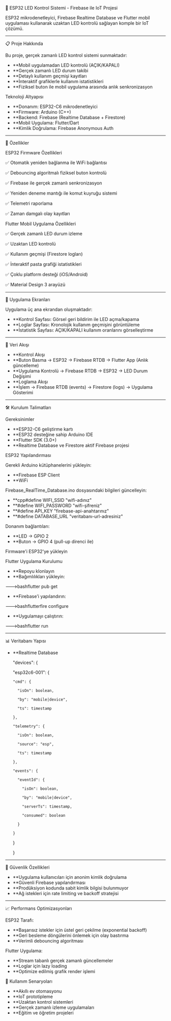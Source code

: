 🚀 ESP32 LED Kontrol Sistemi - Firebase ile IoT Projesi

ESP32 mikrodenetleyici, Firebase Realtime Database ve Flutter mobil uygulaması kullanarak uzaktan LED kontrolü sağlayan komple bir IoT çözümü.

---

📋 Proje Hakkında

Bu proje, gerçek zamanlı LED kontrol sistemi sunmaktadır:

- **Mobil uygulamadan LED kontrolü (AÇIK/KAPALI)
- **Gerçek zamanlı LED durum takibi
- **Detaylı kullanım geçmişi kayıtları
- **İnteraktif grafiklerle kullanım istatistikleri
- **Fiziksel buton ile mobil uygulama arasında anlık senkronizasyon

Teknoloji Altyapısı

- **Donanım: ESP32-C6 mikrodenetleyici
- **Firmware: Arduino (C++)
- **Backend: Firebase (Realtime Database + Firestore)
- **Mobil Uygulama: Flutter/Dart
- **Kimlik Doğrulama: Firebase Anonymous Auth

---

🔧 Özellikler

ESP32 Firmware Özellikleri

✅ Otomatik yeniden bağlanma ile WiFi bağlantısı

✅ Debouncing algoritmalı fiziksel buton kontrolü

✅ Firebase ile gerçek zamanlı senkronizasyon

✅ Yeniden deneme mantığı ile komut kuyruğu sistemi

✅ Telemetri raporlama

✅ Zaman damgalı olay kayıtları

Flutter Mobil Uygulama Özellikleri

✅ Gerçek zamanlı LED durum izleme

✅ Uzaktan LED kontrolü

✅ Kullanım geçmişi (Firestore logları)

✅ İnteraktif pasta grafiği istatistikleri

✅ Çoklu platform desteği (iOS/Android)

✅ Material Design 3 arayüzü

---

📱 Uygulama Ekranları

Uygulama üç ana ekrandan oluşmaktadır:

- **Kontrol Sayfası: Görsel geri bildirim ile LED açma/kapama
- **Loglar Sayfası: Kronolojik kullanım geçmişini görüntüleme
- **İstatistik Sayfası: AÇIK/KAPALI kullanım oranlarını görselleştirme

---

🚦 Veri Akışı

- **Kontrol Akışı
- **Buton Basma → ESP32 → Firebase RTDB → Flutter App (Anlık güncelleme)
- **Uygulama Kontrolü → Firebase RTDB → ESP32 → LED Durum Değişimi
- **Loglama Akışı
- **İşlem → Firebase RTDB (events) → Firestore (logs) → Uygulama Gösterimi

---

🛠️ Kurulum Talimatları

Gereksinimler

- **ESP32-C6 geliştirme kartı
- **ESP32 desteğine sahip Arduino IDE
- **Flutter SDK (3.0+)
- **Realtime Database ve Firestore aktif Firebase projesi

ESP32 Yapılandırması

Gerekli Arduino kütüphanelerini yükleyin:

- **Firebase ESP Client
- **WiFi


Firebase_RealTime_Database.ino dosyasındaki bilgileri güncelleyin:

- **cpp#define WIFI_SSID "wifi-adınız"
- **#define WIFI_PASSWORD "wifi-şifreniz"
- **#define API_KEY "firebase-api-anahtarınız"
- **#define DATABASE_URL "veritabanı-url-adresiniz"

Donanım bağlantıları:

- **LED → GPIO 2
- **Buton → GPIO 4 (pull-up direnci ile)


Firmware'i ESP32'ye yükleyin

Flutter Uygulama Kurulumu

- **Repoyu klonlayın
- **Bağımlılıkları yükleyin:

--->bashflutter pub get

- **Firebase'i yapılandırın:

--->bashflutterfire configure

- **Uygulamayı çalıştırın:

--->bashflutter run

---

📊 Veritabanı Yapısı

- **Realtime Database

  "devices": {
  
    "esp32c6-001": {
  
      "cmd": {
  
        "isOn": boolean,
  
        "by": "mobile|device",
  
        "ts": timestamp
  
      },
  
      "telemetry": {
  
        "isOn": boolean,
  
        "source": "esp",
  
        "ts": timestamp
  
      },
  
      "events": {
  
        "eventId": {
  
          "isOn": boolean,
  
          "by": "mobile|device",
  
          "serverTs": timestamp,
  
          "consumed": boolean
  
        }
  
      }
  
    }
  
  }
  
---

🔐 Güvenlik Özellikleri

- **Uygulama kullanıcıları için anonim kimlik doğrulama
- **Güvenli Firebase yapılandırması
- **Prodüksiyon kodunda sabit kimlik bilgisi bulunmuyor
- **Ağ istekleri için rate limiting ve backoff stratejisi

---

📈 Performans Optimizasyonları

ESP32 Tarafı:

- **Başarısız istekler için üstel geri çekilme (exponential backoff)
- **Geri besleme döngülerini önlemek için olay bastırma
- **Verimli debouncing algoritması


Flutter Uygulama:

- **Stream tabanlı gerçek zamanlı güncellemeler
- **Loglar için lazy loading
- **Optimize edilmiş grafik render işlemi



🎯 Kullanım Senaryoları

- **Akıllı ev otomasyonu
- **IoT prototipleme
- **Uzaktan kontrol sistemleri
- **Gerçek zamanlı izleme uygulamaları
- **Eğitim ve öğretim projeleri
